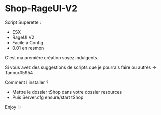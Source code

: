 # Shop-RageUI-V2

Script Supérette :
- ESX
- RageUI V2
- Facile à Config
- 0.01 en resmon

C'est ma première création soyez indulgents.

Si vous avez des suggestions de scripts que je pourrais faire ou autres → Tanour#5954

Comment l'installer ?

- Mettre le dossier tShop dans votre dossier resources
- Puis Server.cfg ensure/start tShop

Enjoy ✨
